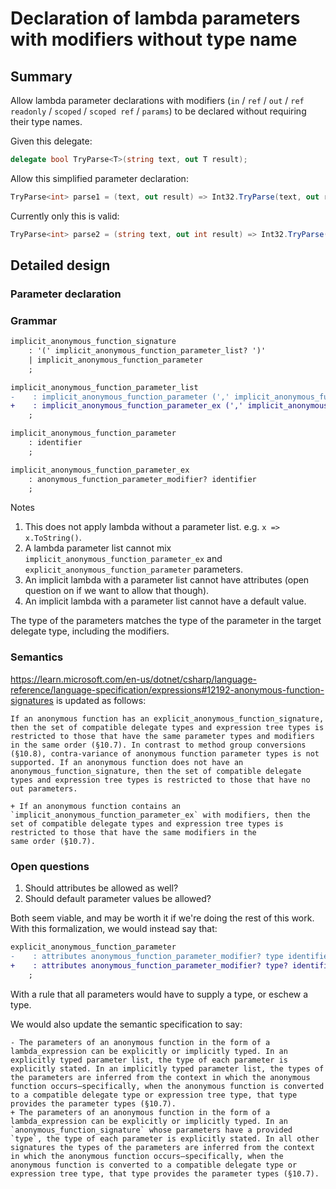 # Declaration of lambda parameters with modifiers without type name

## Summary  

Allow lambda parameter declarations with modifiers (`in` / `ref` / `out` / `ref readonly` / `scoped` / `scoped ref` / `params`) to be declared without requiring their type names.

Given this delegate:
```cs
delegate bool TryParse<T>(string text, out T result);
```

Allow this simplified parameter declaration:
```cs
TryParse<int> parse1 = (text, out result) => Int32.TryParse(text, out result);
```

Currently only this is valid:
```cs
TryParse<int> parse2 = (string text, out int result) => Int32.TryParse(text, out result);
```

## Detailed design

### Parameter declaration

### Grammar

```diff
implicit_anonymous_function_signature
    : '(' implicit_anonymous_function_parameter_list? ')'
    | implicit_anonymous_function_parameter
    ;

implicit_anonymous_function_parameter_list
-    : implicit_anonymous_function_parameter (',' implicit_anonymous_function_parameter)*
+    : implicit_anonymous_function_parameter_ex (',' implicit_anonymous_function_parameter_ex)*
    ;

implicit_anonymous_function_parameter
    : identifier
    ;

implicit_anonymous_function_parameter_ex
    : anonymous_function_parameter_modifier? identifier
    ;
```

Notes

1. This does not apply lambda without a parameter list.  e.g. `x => x.ToString()`.
2. A lambda parameter list cannot mix `implicit_anonymous_function_parameter_ex` and `explicit_anonymous_function_parameter` parameters.
3. An implicit lambda with a parameter list cannot have attributes (open question on if we want to allow that though).
4. An implicit lambda with a parameter list cannot have a default value.

The type of the parameters matches the type of the parameter in the target delegate type, including the modifiers.

### Semantics

https://learn.microsoft.com/en-us/dotnet/csharp/language-reference/language-specification/expressions#12192-anonymous-function-signatures is updated as follows:

```
If an anonymous function has an explicit_anonymous_function_signature, then the set of compatible delegate types and expression tree types is restricted to those that have the same parameter types and modifiers in the same order (§10.7). In contrast to method group conversions (§10.8), contra-variance of anonymous function parameter types is not supported. If an anonymous function does not have an anonymous_function_signature, then the set of compatible delegate types and expression tree types is restricted to those that have no out parameters.

+ If an anonymous function contains an `implicit_anonymous_function_parameter_ex` with modifiers, then the set of compatible delegate types and expression tree types is restricted to those that have the same modifiers in the
same order (§10.7).
```

### Open questions

1. Should attributes be allowed as well?
2. Should default parameter values be allowed?

Both seem viable, and may be worth it if we're doing the rest of this work.  With this formalization, we would instead say that:

```diff
explicit_anonymous_function_parameter
-    : attributes anonymous_function_parameter_modifier? type identifier default_argument?
+    : attributes anonymous_function_parameter_modifier? type? identifier default_argument?
    ;
```

With a rule that all parameters would have to supply a type, or eschew a type.

We would also update the semantic specification to say:

```
- The parameters of an anonymous function in the form of a lambda_expression can be explicitly or implicitly typed. In an explicitly typed parameter list, the type of each parameter is explicitly stated. In an implicitly typed parameter list, the types of the parameters are inferred from the context in which the anonymous function occurs—specifically, when the anonymous function is converted to a compatible delegate type or expression tree type, that type provides the parameter types (§10.7).
+ The parameters of an anonymous function in the form of a lambda_expression can be explicitly or implicitly typed. In an `anonymous_function_signature` whose parameters have a provided `type`, the type of each parameter is explicitly stated. In all other signatures the types of the parameters are inferred from the context in which the anonymous function occurs—specifically, when the anonymous function is converted to a compatible delegate type or expression tree type, that type provides the parameter types (§10.7).
```
